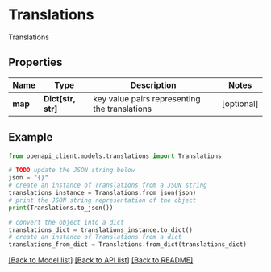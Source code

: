 # Translations

Translations

## Properties

Name | Type | Description | Notes
------------ | ------------- | ------------- | -------------
**map** | **Dict[str, str]** | key value pairs representing the translations | [optional] 

## Example

```python
from openapi_client.models.translations import Translations

# TODO update the JSON string below
json = "{}"
# create an instance of Translations from a JSON string
translations_instance = Translations.from_json(json)
# print the JSON string representation of the object
print(Translations.to_json())

# convert the object into a dict
translations_dict = translations_instance.to_dict()
# create an instance of Translations from a dict
translations_from_dict = Translations.from_dict(translations_dict)
```
[[Back to Model list]](../README.md#documentation-for-models) [[Back to API list]](../README.md#documentation-for-api-endpoints) [[Back to README]](../README.md)


